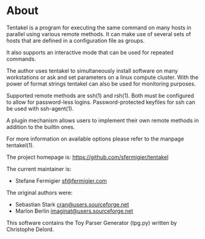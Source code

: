About
=====

Tentakel is a program for executing the same command on many hosts in parallel
using various remote methods. It can make use of several sets of hosts that are
defined in a configuration file as groups.

It also supports an interactive mode that can be used for repeated commands.

The author uses tentakel to simultaneously install software on many
workstations or ask and set parameters on a linux compute cluster.  With the
power of format strings tentakel can also be used for monitoring purposes.

Supported remote methods are ssh(1) and rsh(1).  Both must be configured to
allow for password-less logins. Password-protected keyfiles for ssh can be
used with ssh-agent(1).

A plugin mechanism allows users to implement their own remote methods in
addition to the builtin ones.

For more information on available options please refer to the manpage
tentakel(1).

The project homepage is: <https://github.com/sfermigier/tentakel>

The current maintainer is:

- Stefane Fermigier <sf@fermigier.com>

The original authors were:

- Sebastian Stark <cran@users.sourceforge.net>
- Marlon Berlin <imaginat@users.sourceforge.net>

This software contains the Toy Parser Generator (tpg.py)
written by Christophe Delord.
